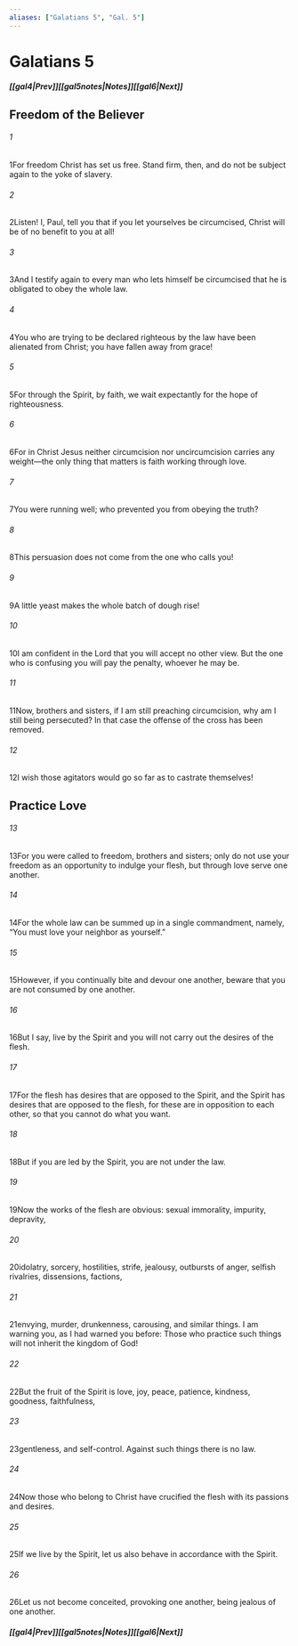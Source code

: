 ```yaml
---
aliases: ["Galatians 5", "Gal. 5"]
---
```

# Galatians 5
##### <span class=arrow-left></span>[[gal4|Prev]]<span class=navigation-separator></span>[[gal5notes|Notes]]<span class=navigation-separator></span>[[gal6|Next]]<span class=arrow-right></span>
## Freedom of the Believer
###### 1
<span class=verse-first>1</span>For freedom Christ has set us free. Stand firm, then, and do not be subject again to the yoke of slavery.
<div class=paragraph-break></div>

###### 2
<span class=verse-first>2</span>Listen! I, Paul, tell you that if you let yourselves be circumcised, Christ will be of no benefit to you at all!
###### 3
<span class=verse-body>3</span>And I testify again to every man who lets himself be circumcised that he is obligated to obey the whole law.
###### 4
<span class=verse-body>4</span>You who are trying to be declared righteous by the law have been alienated from Christ; you have fallen away from grace!
###### 5
<span class=verse-body>5</span>For through the Spirit, by faith, we wait expectantly for the hope of righteousness.
###### 6
<span class=verse-body>6</span>For in Christ Jesus neither circumcision nor uncircumcision carries any weight—the only thing that matters is faith working through love.
<div class=paragraph-break></div>

###### 7
<span class=verse-first>7</span>You were running well; who prevented you from obeying the truth?
###### 8
<span class=verse-body>8</span>This persuasion does not come from the one who calls you!
###### 9
<span class=verse-body>9</span>A little yeast makes the whole batch of dough rise!
###### 10
<span class=verse-body>10</span>I am confident in the Lord that you will accept no other view. But the one who is confusing you will pay the penalty, whoever he may be.
###### 11
<span class=verse-body>11</span>Now, brothers and sisters, if I am still preaching circumcision, why am I still being persecuted? In that case the offense of the cross has been removed.
###### 12
<span class=verse-body>12</span>I wish those agitators would go so far as to castrate themselves!
## Practice Love
###### 13
<span class=verse-first>13</span>For you were called to freedom, brothers and sisters; only do not use your freedom as an opportunity to indulge your flesh, but through love serve one another.
###### 14
<span class=verse-body>14</span>For the whole law can be summed up in a single commandment, namely, “You must love your neighbor as yourself.”
###### 15
<span class=verse-body>15</span>However, if you continually bite and devour one another, beware that you are not consumed by one another.
<div class=paragraph-break></div>

###### 16
<span class=verse-first>16</span>But I say, live by the Spirit and you will not carry out the desires of the flesh.
###### 17
<span class=verse-body>17</span>For the flesh has desires that are opposed to the Spirit, and the Spirit has desires that are opposed to the flesh, for these are in opposition to each other, so that you cannot do what you want.
###### 18
<span class=verse-body>18</span>But if you are led by the Spirit, you are not under the law.
###### 19
<span class=verse-body>19</span>Now the works of the flesh are obvious: sexual immorality, impurity, depravity,
###### 20
<span class=verse-body>20</span>idolatry, sorcery, hostilities, strife, jealousy, outbursts of anger, selfish rivalries, dissensions, factions,
###### 21
<span class=verse-body>21</span>envying, murder, drunkenness, carousing, and similar things. I am warning you, as I had warned you before: Those who practice such things will not inherit the kingdom of God!
###### 22
<span class=verse-body>22</span>But the fruit of the Spirit is love, joy, peace, patience, kindness, goodness, faithfulness,
###### 23
<span class=verse-body>23</span>gentleness, and self-control. Against such things there is no law.
###### 24
<span class=verse-body>24</span>Now those who belong to Christ have crucified the flesh with its passions and desires.
<div class=paragraph-break></div>

###### 25
<span class=verse-first>25</span>If we live by the Spirit, let us also behave in accordance with the Spirit.
###### 26
<span class=verse-body>26</span>Let us not become conceited, provoking one another, being jealous of one another.
##### <span class=arrow-left></span>[[gal4|Prev]]<span class=navigation-separator></span>[[gal5notes|Notes]]<span class=navigation-separator></span>[[gal6|Next]]<span class=arrow-right></span>